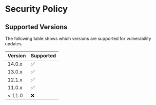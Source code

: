 # Security Policy

## Supported Versions

The following table shows which versions are supported for vulnerability updates.

| Version | Supported          |
| ------- | ------------------ |
| 14.0.x  | :white_check_mark: |
| 13.0.x  | :white_check_mark: |
| 12.1.x  | :white_check_mark: |
| 11.0.x  | :white_check_mark: |
| < 11.0  | :x:                |
